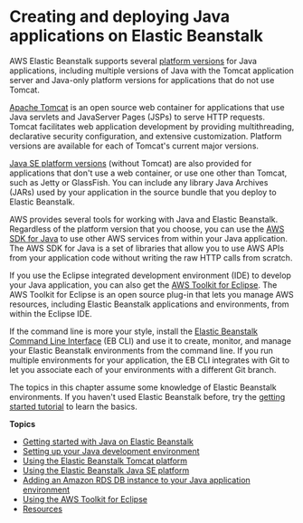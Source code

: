# Creating and deploying Java applications on Elastic Beanstalk<a name="create_deploy_Java"></a>

AWS Elastic Beanstalk supports several [platform versions](concepts.platforms.md) for Java applications, including multiple versions of Java with the Tomcat application server and Java\-only platform versions for applications that do not use Tomcat\.

[Apache Tomcat](java-tomcat-platform.md) is an open source web container for applications that use Java servlets and JavaServer Pages \(JSPs\) to serve HTTP requests\. Tomcat facilitates web application development by providing multithreading, declarative security configuration, and extensive customization\. Platform versions are available for each of Tomcat's current major versions\.

[Java SE platform versions](java-se-platform.md) \(without Tomcat\) are also provided for applications that don't use a web container, or use one other than Tomcat, such as Jetty or GlassFish\. You can include any library Java Archives \(JARs\) used by your application in the source bundle that you deploy to Elastic Beanstalk\.

AWS provides several tools for working with Java and Elastic Beanstalk\. Regardless of the platform version that you choose, you can use the [AWS SDK for Java](java-development-environment.md#java-development-environment-sdk) to use other AWS services from within your Java application\. The AWS SDK for Java is a set of libraries that allow you to use AWS APIs from your application code without writing the raw HTTP calls from scratch\.

If you use the Eclipse integrated development environment \(IDE\) to develop your Java application, you can also get the [AWS Toolkit for Eclipse](java-eclipsetoolkit.md)\. The AWS Toolkit for Eclipse is an open source plug\-in that lets you manage AWS resources, including Elastic Beanstalk applications and environments, from within the Eclipse IDE\.

If the command line is more your style, install the [Elastic Beanstalk Command Line Interface](eb-cli3.md) \(EB CLI\) and use it to create, monitor, and manage your Elastic Beanstalk environments from the command line\. If you run multiple environments for your application, the EB CLI integrates with Git to let you associate each of your environments with a different Git branch\.

The topics in this chapter assume some knowledge of Elastic Beanstalk environments\. If you haven't used Elastic Beanstalk before, try the [getting started tutorial](GettingStarted.md) to learn the basics\.

**Topics**
+ [Getting started with Java on Elastic Beanstalk](java-getstarted.md)
+ [Setting up your Java development environment](java-development-environment.md)
+ [Using the Elastic Beanstalk Tomcat platform](java-tomcat-platform.md)
+ [Using the Elastic Beanstalk Java SE platform](java-se-platform.md)
+ [Adding an Amazon RDS DB instance to your Java application environment](java-rds.md)
+ [Using the AWS Toolkit for Eclipse](java-eclipsetoolkit.md)
+ [Resources](create_deploy_Java.resources.md)